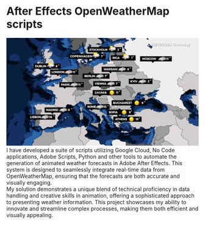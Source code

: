 # After Effects OpenWeatherMap scripts

![](https://github.com/konradmakosa/AE_openweathermap_script/blob/main/AE_openweather.gif)
<br>
I have developed a suite of scripts utilizing Google Cloud, No Code applications, Adobe Scripts, Python and other tools to automate the generation of animated weather forecasts in Adobe After Effects. This system is designed to seamlessly integrate real-time data from OpenWeatherMap, ensuring that the forecasts are both accurate and visually engaging. <br>
My solution demonstrates a unique blend of technical proficiency in data handling and creative skills in animation, offering a sophisticated approach to presenting weather information. This project showcases my ability to innovate and streamline complex processes, making them both efficient and visually appealing.
